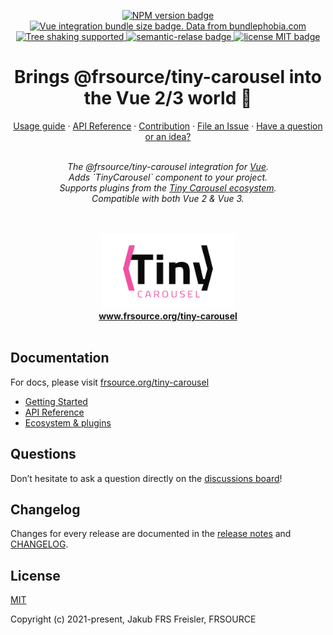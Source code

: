 <p align="center">
  <a href="https://www.npmjs.com/package/@frsource/tiny-carousel-vue">
    <img src="https://img.shields.io/npm/v/@frsource/tiny-carousel-vue" alt="NPM version badge">
  </a>
  <a href="https://bundlephobia.com/result?p=@frsource/tiny-carousel-vue" title="Visit bundlephobia for more details!">
    <img src="https://img.shields.io/bundlephobia/minzip/@frsource/tiny-carousel-vue" alt="Vue integration bundle size badge. Data from bundlephobia.com">
  </a>
  <a href="https://bundlephobia.com/result?p=@frsource/tiny-carousel-vue">
    <img src="https://badgen.net/bundlephobia/tree-shaking/@frsource/tiny-carousel-vue" alt="Tree shaking supported">
  </a>
  <a href="https://github.com/semantic-release/semantic-release">
    <img src="https://img.shields.io/badge/%20%20%F0%9F%93%A6%F0%9F%9A%80-semantic--release-e10079.svg" alt="semantic-relase badge">
  </a>
  <a href="https://github.com/FRSOURCE/tiny-carousel/blob/master/LICENSE">
    <img src="https://img.shields.io/github/license/FRSOURCE/tiny-carousel" alt="license MIT badge">
  </a>
</p>

<h1 align="center">Brings @frsource/tiny-carousel into the Vue 2/3 world 💚</h1>

<p align="center">
  <a href="https://www.frsource.org/tiny-carousel/guide/usage/#vue">Usage guide</a>
  ·
  <a href="https://www.frsource.org/tiny-carousel/api-reference/integration-vue/">API Reference</a>
  ·
  <a href="https://www.frsource.org/tiny-carousel/contribution/">Contribution</a>
  ·
  <a href="https://github.com/FRSOURCE/tiny-carousel/issues">File an Issue</a>
  ·
  <a href="https://github.com/FRSOURCE/tiny-carousel/discussions">Have a question or an idea?</a>
  <br>
</p>

<p align="center">
  <br>
  <i>The @frsource/tiny-carousel integration for <a href="https://vuejs.org">Vue</a>.
    <br>Adds `TinyCarousel` component to your project.
    <br>Supports plugins from the <a href="https://www.frsource.org/tiny-carousel/ecosystem/">Tiny Carousel ecosystem</a>.
    <br>Compatible with both Vue 2 & Vue 3.
    <br>
  <br></i>
  <br>
</p>


<p align="center">
  <img src="https://github.com/FRSOURCE/tiny-carousel/blob/master/src/logo.png" alt="Tiny carousel library logo" height="120px"/>
  <br>
  <a href="https://www.frsource.org/tiny-carousel"><strong>www.frsource.org/tiny-carousel</strong></a>
  <br>
  <br>
</p>


## Documentation

For docs, please visit [frsource.org/tiny-carousel](https://www.frsource.org/tiny-carousel/)

- [Getting Started](https://www.frsource.org/tiny-carousel/guide/usage/#vue)
- [API Reference](https://www.frsource.org/tiny-carousel/api-reference/integration-vue/)
- [Ecosystem & plugins](https://www.frsource.org/tiny-carousel/ecosystem/)

## Questions

Don’t hesitate to ask a question directly on the [discussions board](https://github.com/FRSOURCE/tiny-carousel/discussions)!

## Changelog

Changes for every release are documented in the [release notes](https://github.com/FRSOURCE/tiny-carousel/releases) and [CHANGELOG](https://github.com/FRSOURCE/tiny-carousel/blob/master/packages/vue/CHANGELOG.md).

## License

[MIT](https://opensource.org/licenses/MIT)

Copyright (c) 2021-present, Jakub FRS Freisler, FRSOURCE

